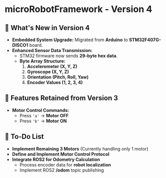 # **microRobotFramework - Version 4**

## **📌 What's New in Version 4**
- **Embedded System Upgrade:** Migrated from **Arduino** to **STM32F407G-DISCO1** board.
- **Enhanced Sensor Data Transmission:**
  - STM32 firmware now sends **29-byte hex data**.
  - **Byte Array Structure:**
    1. **Accelerometer (X, Y, Z)**
    2. **Gyroscope (X, Y, Z)**
    3. **Orientation (Pitch, Roll, Yaw)**
    4. **Encoder Values (1, 2, 3, 4)**

## **📌 Features Retained from Version 3**
- **Motor Control Commands:**
  - Press `'a'` → **Motor OFF**
  - Press `'b'` → **Motor ON**

## **📌 To-Do List**
- **Implement Remaining 3 Motors** (Currently handling only 1 motor)
- **Define and Implement Motor Control Protocol**
- **Integrate ROS2 for Odometry Calculation**
  - Process encoder data for **robot localization**
  - Implement ROS2 **/odom** topic publishing


